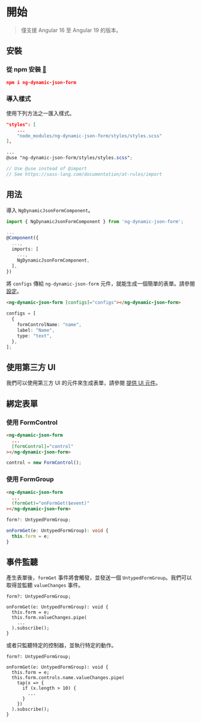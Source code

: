 # 開始

> 僅支援 Angular 16 至 Angular 19 的版本。

## 安裝

### 從 npm 安裝 [🔗](https://www.npmjs.com/package/ng-dynamic-json-form)

<doc-code>

```json
npm i ng-dynamic-json-form
```

</doc-code>

### 導入樣式

使用下列方法之一匯入樣式。

<doc-tab>
<doc-code name="angular.json">

```json
"styles": [
    ...
    "node_modules/ng-dynamic-json-form/styles/styles.scss"
],
```

</doc-code>
<doc-code name="styles.scss">

```scss name="styles.scss"
...
@use "ng-dynamic-json-form/styles/styles.scss";

// Use @use instead of @import
// See https://sass-lang.com/documentation/at-rules/import
```

</doc-code>
</doc-tab>

## 用法

導入 `NgDynamicJsonFormComponent`。

<doc-code>

```typescript
import { NgDynamicJsonFormComponent } from 'ng-dynamic-json-form';

...
@Component({
  ...,
  imports: [
    ...,
    NgDynamicJsonFormComponent,
  ],
})
```

</doc-code>

將 `configs` 傳給 `ng-dynamic-json-form` 元件，就能生成一個簡單的表單。請參閱 [設定](../../v8/configs/configs_zh-TW.md)。

<doc-tab>
<doc-code name="HTML">

```html
<ng-dynamic-json-form [configs]="configs"></ng-dynamic-json-form>
```

</doc-code>
<doc-code name="TS">

```typescript
configs = [
  {
    formControlName: "name",
    label: "Name",
    type: "text",
  },
];
```

</doc-code>
</doc-tab>

<doc-form-viewer show-form-only="true" configs='[
    {
      "formControlName": "name",
      "label": "Name"
    }
]'></doc-form-viewer>

## 使用第三方 UI

我們可以使用第三方 UI 的元件來生成表單，請參閱 [提供 UI 元件](../../v8/ui-components/ui-components_zh-TW.md#提供-ui-元件)。

## 綁定表單

### 使用 FormControl

<doc-tab>
<doc-code name="HTML">

<!-- prettier-ignore -->
```html
<ng-dynamic-json-form
  ...
  [formControl]="control"
></ng-dynamic-json-form>
```

</doc-code>
<doc-code name="TS">

```typescript
control = new FormControl();
```

</doc-code>
</doc-tab>

### 使用 FormGroup

<doc-tab>
<doc-code name="HTML">

<!-- prettier-ignore -->
```html
<ng-dynamic-json-form
  ...
  (formGet)="onFormGet($event)"
></ng-dynamic-json-form>
```

</doc-code>
<doc-code name="TS">

```typescript
form?: UntypedFormGroup;

onFormGet(e: UntypedFormGroup): void {
  this.form = e;
}
```

</doc-code>
</doc-tab>

## 事件監聽

產生表單後，`formGet` 事件將會觸發，並發送一個 `UntypedFormGroup`。我們可以取得並監聽 `valueChanges` 事件。

```tsx
form?: UntypedFormGroup;

onFormGet(e: UntypedFormGroup): void {
  this.form = e;
  this.form.valueChanges.pipe(
    ...
  ).subscribe();
}

```

或者只監聽特定的控制器，並執行特定的動作。

```tsx
form?: UntypedFormGroup;

onFormGet(e: UntypedFormGroup): void {
  this.form = e;
  this.form.controls.name.valueChanges.pipe(
    tap(x => {
      if (x.length > 10) {
        ...
      }
    })
  ).subscribe();
}

```
